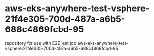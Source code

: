 # aws-eks-anywhere-test-vsphere-21f4e305-700d-487a-a6b5-688c4869fcbd-95
repository for use with E2E test job aws-eks-anywhere-test-vsphere:21f4e305-700d-487a-a6b5-688c4869fcbd-95
